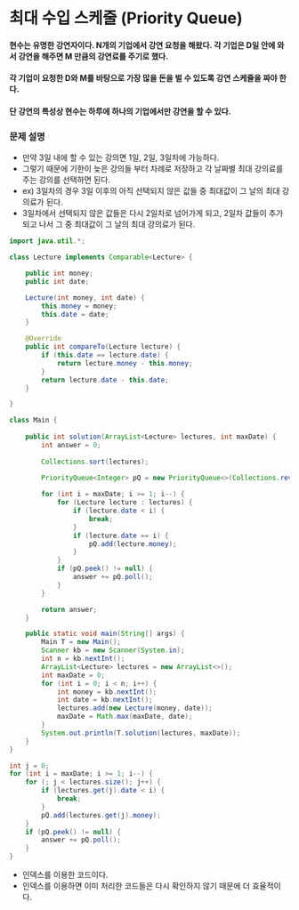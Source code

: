 # 최대 수입 스케줄 (Priority Queue)

#### 현수는 유명한 강연자이다. N개의 기업에서 강연 요청을 해왔다. 각 기업은 D일 안에 와서 강연을 해주면 M 만큼의 강연료를 주기로 했다.

#### 각 기업이 요청한 D와 M를 바탕으로 가장 많을 돈을 벌 수 있도록 강연 스케쥴을 짜야 한다.

#### 단 강연의 특성상 현수는 하루에 하나의 기업에서만 강연을 할 수 있다.

### 문제 설명

- 만약 3일 내에 할 수 있는 강의면 1일, 2일, 3일차에 가능하다.
- 그렇기 때문에 기한이 늦은 강의들 부터 차례로 저장하고 각 날짜별 최대 강의료를 주는 강의를 선택하면 된다.
- ex) 3일차의 경우 3일 이후의 아직 선택되지 않은 값들 중 최대값이 그 날의 최대 강의료가 된다.
- 3일차에서 선택되지 않은 값들은 다시 2일차로 넘어가게 되고, 2일차 값들이 추가되고 나서 그 중 최대값이 그 날의 최대 강의료가 된다.

```java
import java.util.*;

class Lecture implements Comparable<Lecture> {

    public int money;
    public int date;

    Lecture(int money, int date) {
        this.money = money;
        this.date = date;
    }

    @Override
    public int compareTo(Lecture lecture) {
        if (this.date == lecture.date) {
            return lecture.money - this.money;
        }
        return lecture.date - this.date;
    }

}

class Main {
    
    public int solution(ArrayList<Lecture> lectures, int maxDate) {
        int answer = 0;
        
        Collections.sort(lectures);
        
        PriorityQueue<Integer> pQ = new PriorityQueue<>(Collections.reverseOrder());

        for (int i = maxDate; i >= 1; i--) {
            for (Lecture lecture : lectures) {
                if (lecture.date < i) {
                    break;
                }
                if (lecture.date == i) {
                    pQ.add(lecture.money);
                }
            }
            if (pQ.peek() != null) {
                answer += pQ.poll();
            }
        }

        return answer;
    }

    public static void main(String[] args) {
        Main T = new Main();
        Scanner kb = new Scanner(System.in);
        int n = kb.nextInt();
        ArrayList<Lecture> lectures = new ArrayList<>();
        int maxDate = 0;
        for (int i = 0; i < n; i++) {
            int money = kb.nextInt();
            int date = kb.nextInt();
            lectures.add(new Lecture(money, date));
            maxDate = Math.max(maxDate, date);
        }
        System.out.println(T.solution(lectures, maxDate));
    }
}
```

```java
int j = 0;
for (int i = maxDate; i >= 1; i--) {
    for (; j < lectures.size(); j++) {
        if (lectures.get(j).date < i) {
            break;
        }    
        pQ.add(lectures.get(j).money);
    }
    if (pQ.peek() != null) {
        answer += pQ.poll();
    }
}
```

- 인덱스를 이용한 코드이다.
- 인덱스를 이용하면 이미 처리한 코드들은 다시 확인하지 않기 때문에 더 효율적이다.